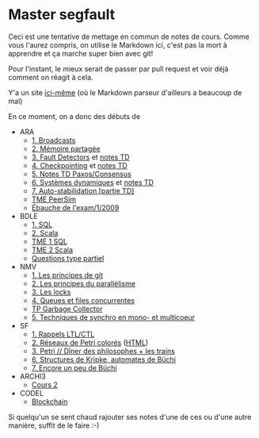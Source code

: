 Master segfault
==

Ceci est une tentative de mettage en commun de notes de cours.
Comme vous l'aurez compris, on utilise le Markdown ici, c'est pas la mort à apprendre et ça marche super bien avec git!

Pour l'instant, le mieux serait de passer par pull request et voir déjà comment on réagit à cela.

Y'a un site [ici-même](https://tshikaboom.github.io/master-segfault/) (où le Markdown parseur d'ailleurs a beaucoup de mal)

En ce moment, on a donc des débuts de
- ARA
  - [1. Broadcasts](ARA/Part1-Broadcasts.md)
  - [2. Mémoire partagée](ARA/Part2-SharedMemory.md)
  - [3. Fault Detectors](ARA/Part3-Consensus.md) et [notes TD](ARA/TD-FD.md)
  - [4. Checkpointing](ARA/Part4-Checkpointing.md) et [notes TD](ARA/TD-Checkpointing.md)
  - [5. Notes TD Paxos/Consensus](ARA/TD-Paxos.md)
  - [6. Systèmes dynamiques](ARA/Part6-SystèmesDynamiques.md) et [notes TD](ARA/TD-SystemesDynamiques.md)
  - [7. Auto-stabilidation [partie TD]](ARA/TD-AutoStabilisation.md)
  - [TME PeerSim](ARA/PeerSim/tmes.md)
  - [Ébauche de l'exam/1/2009](ARA/Partiel.md)
- BDLE
  - [1. SQL](BDLE/Cours1-SQL.md)
  - [2. Scala](BDLE/Cours2-Scala.md)
  - [TME 1 SQL](BDLE/tme1-sql.md)
  - [TME 2 Scala](BDLE/tme2-scala.md)
  - [Questions type partiel](BDLE/partiel.md)
- NMV
  - [1. Les principes de git](NMV/CS1-Git.md)
  - [2. Les principes du parallélisme](NMV/CS2-Parallelism.md)
  - [3. Les locks](NMV/CS3-Locks.md)
  - [4. Queues et files concurrentes](NMV/CS4-ConcurrentQueuesAndStacks.md)
  - [TP Garbage Collector](NMV/TD1-GC.md)
  - [5. Techniques de synchro en mono- et multicoeur](NMV/CS5-Resume.md)
- SF
  - [1. Rappels LTL/CTL](SF/cours-1.md)
  - [2. Réseaux de Petri colorés](SF/cours2.md) ([HTML](SF/cours2.html))
  - [3. Petri // Dîner des philosophes + les trains](SF/cours3.md)
  - [6. Structures de Kripke, automates de Büchi](SF/cours6.md)
  - [7. Encore un peu de Büchi](SF/cours7.md)
- ARCHI3
  - [Cours 2](ARCHI3/archicours2.md)
- CODEL
  - [Blockchain](CODEL/Blockchain.md)

Si quelqu'un se sent chaud rajouter ses notes d'une de ces ou d'une autre manière, suffit de le faire :-)
